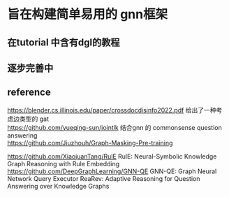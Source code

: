 # 旨在构建简单易用的 gnn框架

## 在tutorial 中含有dgl的教程

## 逐步完善中


## reference
https://blender.cs.illinois.edu/paper/crossdocdisinfo2022.pdf 给出了一种考虑边类型的 gat   
https://github.com/yueqing-sun/jointlk 结合gnn 的 commonsense question answering   
https://github.com/Jiuzhouh/Graph-Masking-Pre-training 

https://github.com/XiaojuanTang/RulE    RulE: Neural-Symbolic Knowledge Graph Reasoning with Rule Embedding   
https://github.com/DeepGraphLearning/GNN-QE    GNN-QE: Graph Neural Network Query Executor
ReaRev: Adaptive Reasoning for Question Answering over Knowledge
Graphs
